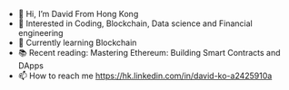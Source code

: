 - 👋 Hi, I’m David From Hong Kong
- 👀 Interested in Coding, Blockchain, Data science and Financial engineering
- 🌱 Currently learning Blockchain
- 📚 Recent reading: Mastering Ethereum: Building Smart Contracts and DApps
- 📫 How to reach me https://hk.linkedin.com/in/david-ko-a2425910a

<!---
davidko737/davidko737 is a ✨ special ✨ repository because its `README.md` (this file) appears on your GitHub profile.
You can click the Preview link to take a look at your changes.
--->
